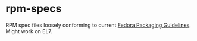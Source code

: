 # rpm-specs
RPM spec files loosely conforming to current [Fedora Packaging Guidelines](https://docs.fedoraproject.org/en-US/packaging-guidelines/). Might work on EL7.
